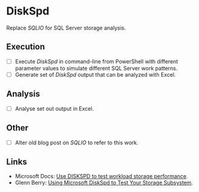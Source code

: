 # DiskSpd

Replace *SQLIO* for SQL Server storage analysis.

## Execution

- [ ] Execute *DiskSpd* in command-line from PowerShell with different parameter values to simulate different SQL Server work patterns.
- [ ] Generate set of *DiskSpd* output that can be analyzed with Excel.

## Analysis

- [ ] Analyse set out output in Excel.

## Other

- [ ] Alter old blog post on *SQLIO* to refer to this work.

## Links

- Microsoft Docs: [Use DISKSPD to test workload storage performance](https://docs.microsoft.com/en-us/azure-stack/hci/manage/diskspd-overview).
- Glenn Berry: [Using Microsoft DiskSpd to Test Your Storage Subsystem](https://sqlperformance.com/2015/08/io-subsystem/diskspd-test-storage).
